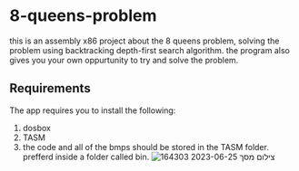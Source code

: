 # 8-queens-problem
this is an assembly x86 project about the 8 queens problem, solving the problem using backtracking depth-first search algorithm.
the program also gives you your own oppurtunity to try and solve the problem.
## Requirements
The app requires you to install the following:
1. dosbox
2. TASM
3. the code and all of the bmps should be stored in the TASM folder. prefferd inside a folder called bin.
![צילום מסך 2023-06-25 164303](https://github.com/Ultiboty/8-queens-problem/assets/99267952/45f3b667-1f19-4551-9cb6-36abb8758312)

